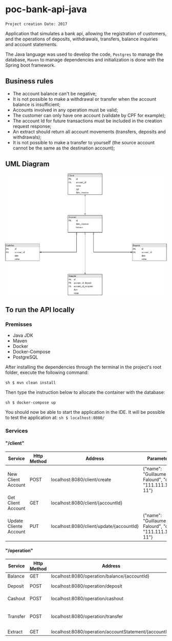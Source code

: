 # poc-bank-api-java

`Project creation Date: 2017`

Application that simulates a bank api, allowing the registration of customers, and the operations of deposits, withdrawals, transfers, balance inquiries and account statements.

The Java language was used to develop the code, `Postgres` to manage the database, `Maven` to manage dependencies and initialization is done with the Spring boot framework.

## Business rules

- The account balance can't be negative;
- It is not possible to make a withdrawal or transfer when the account balance is insufficient;
- Accounts involved in any operation must be valid;
- The customer can only have one account (validate by CPF for example);
- The account Id for future transactions must be included in the creation request response;
- An extract should return all account movements (transfers, deposits and withdrawals);
- It is not possible to make a transfer to yourself (the source account cannot be the same as the destination account);

## UML Diagram

![UML](docs/UML-bank-api.png)

## To run the API locally

### Premisses

- Java JDK
- Maven
- Docker
- Docker-Compose
- PostgreSQL

After installing the dependencies through the terminal in the project's root folder, execute the following command:

```sh $ mvn clean install```

Then type the instruction below to allocate the container with the database:

```sh $ docker-compose up```

You should now be able to start the application in the IDE. It will be possible to test the application at: ```sh $ localhost:8080/```

### Services

#### "/client"

Service | Http Method | Address | Parameters
------------ | ------------  | ------------- | -------------
New Client Account | POST |localhost:8080/client/create | {"name": "Guillaume Falourd", "cpf": "111.111.111-11"}
Get Client Account | GET |localhost:8080/client/{accountId} |
Update Cliente Account | PUT | localhost:8080/client/update/{accountId} | {"name": "Guillaume Falourd", "cpf": "111.111.111-11"}

#### "/operation"

Service | Http Method | Address | Parameters
------------ | ------------ | ------------- | -------------
Balance | GET | localhost:8080/operation/balance/{accountId} |
Deposit | POST | localhost:8080/operation/deposit | {"accountId": 1,"value": 500}
Cashout | POST | localhost:8080/operation/cashout | {"accountId": 2,"value": 140}
Transfer | POST | localhost:8080/operation/transfer | {"depositAccountid": 1, "recipientAccountid": 2, "value": 50.00}
Extract | GET | localhost:8080/operation/accountStatement/{accountId} |
